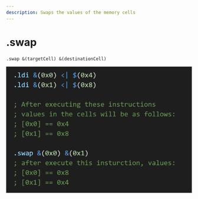 ```yaml
---
description: Swaps the values of the memory cells
---
```


# .swap

```text
.swap &(targetCell) &(destinationCell)
```

![](../.gitbook/assets/image.png)





